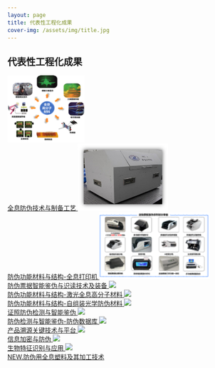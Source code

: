 ```yaml
---
layout: page
title: 代表性工程化成果
cover-img: /assets/img/title.jpg
---
```

<!--
 * @Author: Conghao Wong
 * @Date: 2023-03-14 11:04:08
 * @LastEditors: Conghao Wong
 * @LastEditTime: 2023-03-23 09:12:19
 * @Description: file contentage
 * @Github: https://cocoon2wong.github.io
 * Copyright 2023 Conghao Wong, All Rights Reserved.
-->

<link rel="stylesheet" type="text/css" href="/assets/css/user.css">

## 代表性工程化成果

<p></p>

<div class="t_grid_industry">
    <a class="btn btn-info btn-lg get-started-btn btn_dark" href="/industry/index">
        <img style="height: 150px;" src="/assets/img/team/l1.png">
        <br>全息防伪技术与制备工艺
    </a>
    <a class="btn btn-info btn-lg get-started-btn btn_dark" href="/industry/3-2">
        <img style="height: 150px;" src="/assets/img/industry/3/2-4.jpg">
        <br>防伪功能材料与结构-全息打印机
    </a>
    <a class="btn btn-info btn-lg get-started-btn btn_dark" href="/industry/2">
        <img style="height: 150px;" src="/assets/img/team/l6.png">
        <br>防伪票据智能鉴伪与识读技术及装备
    </a>
    <a class="btn btn-info btn-lg get-started-btn btn_dark" href="/industry/3-1">
        <img style="height: 150px;" src="/assets/img/logo.png">
        <br>防伪功能材料与结构-激光全息高分子材料
    </a>
    <a class="btn btn-info btn-lg get-started-btn btn_dark" href="/industry/3-3">
        <img style="height: 150px;" src="/assets/img/logo.png">
        <br>防伪功能材料与结构-自组装光学防伪材料
    </a>
    <a class="btn btn-info btn-lg get-started-btn btn_dark" href="/industry/1">
        <img style="height: 150px;" src="/assets/img/logo.png">
        <br>证照防伪检测与智能鉴伪
    </a>
    <a class="btn btn-info btn-lg get-started-btn btn_dark" href="/industry/2-2">
        <img style="height: 150px;" src="/assets/img/logo.png">
        <br>防伪检测与智能鉴伪-防伪数据库
    </a>
    <a class="btn btn-info btn-lg get-started-btn btn_dark" href="/industry/6">
        <img style="height: 150px;" src="/assets/img/logo.png">
        <br>产品溯源关键技术与平台
    </a>
    <a class="btn btn-info btn-lg get-started-btn btn_dark" href="/industry/5">
        <img style="height: 150px;" src="/assets/img/logo.png">
        <br>信息加密与防伪
    </a>
    <a class="btn btn-info btn-lg get-started-btn btn_dark" href="/industry/4">
        <img style="height: 150px;" src="/assets/img/logo.png">
        <br>生物特征识别与应用
    </a>
    <a class="btn btn-info btn-lg get-started-btn btn_dark" href="/industry/7">
        <img style="height: 150px;" src="/assets/img/logo.png">
        <br>NEW.防伪用全息塑料及其加工技术
    </a>
</div>
